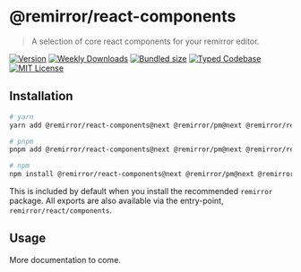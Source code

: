 # @remirror/react-components

> A selection of core react components for your remirror editor.

[![Version][version]][npm] [![Weekly Downloads][downloads-badge]][npm] [![Bundled size][size-badge]][size] [![Typed Codebase][typescript]](#) [![MIT License][license]](#)

[version]: https://flat.badgen.net/npm/v/@remirror/react-components/next
[npm]: https://npmjs.com/package/@remirror/react-components/v/next
[license]: https://flat.badgen.net/badge/license/MIT/purple
[size]: https://bundlephobia.com/result?p=@remirror/react-components@next
[size-badge]: https://flat.badgen.net/bundlephobia/minzip/@remirror/react-components
[typescript]: https://flat.badgen.net/badge/icon/TypeScript?icon=typescript&label
[downloads-badge]: https://badgen.net/npm/dw/@remirror/react-components/red?icon=npm

## Installation

```bash
# yarn
yarn add @remirror/react-components@next @remirror/pm@next @remirror/react@next

# pnpm
pnpm add @remirror/react-components@next @remirror/pm@next @remirror/react@next

# npm
npm install @remirror/react-components@next @remirror/pm@next @remirror/react@next
```

This is included by default when you install the recommended `remirror` package. All exports are also available via the entry-point, `remirror/react/components`.

## Usage

More documentation to come.

